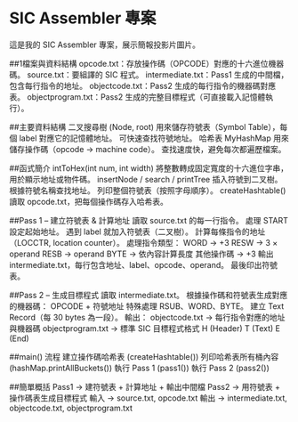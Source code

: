 # SIC Assembler 專案
這是我的 SIC Assembler 專案，展示簡報投影片圖片。

##1️檔案與資料結構
opcode.txt：存放操作碼（OPCODE）對應的十六進位機器碼。
source.txt：要組譯的 SIC 程式。
intermediate.txt：Pass1 生成的中間檔，包含每行指令的地址。
objectcode.txt：Pass2 生成的每行指令的機器碼對應表。
objectprogram.txt：Pass2 生成的完整目標程式（可直接載入記憶體執行）。

##主要資料結構
二叉搜尋樹 (Node, root)
用來儲存符號表（Symbol Table），每個 label 對應它的記憶體地址。
可快速查找符號地址。
哈希表 MyHashMap
用來儲存操作碼（opcode → machine code）。
查找速度快，避免每次都遍歷檔案。

##函式簡介
intToHex(int num, int width)
將整數轉成固定寬度的十六進位字串，用於顯示地址或物件碼。
insertNode / search / printTree
插入符號到二叉樹。
根據符號名稱查找地址。
列印整個符號表（按照字母順序）。
createHashtable()
讀取 opcode.txt，把每個操作碼存入哈希表。

##Pass 1 – 建立符號表 & 計算地址
讀取 source.txt 的每一行指令。
處理 START 設定起始地址。
遇到 label 就加入符號表（二叉樹）。
計算每條指令的地址（LOCCTR, location counter）。
處理指令類型：
WORD → +3
RESW → 3 × operand
RESB → operand
BYTE → 依內容計算長度
其他操作碼 → +3
輸出 intermediate.txt，每行包含地址、label、opcode、operand。
最後印出符號表。

##Pass 2 – 生成目標程式
讀取 intermediate.txt。
根據操作碼和符號表生成對應的機器碼：
OPCODE + 符號地址
特殊處理 RSUB、WORD、BYTE。
建立 Text Record（每 30 bytes 為一段）。
輸出：
objectcode.txt → 每行指令對應的地址與機器碼
objectprogram.txt → 標準 SIC 目標程式格式
H (Header)
T (Text)
E (End)

##main() 流程
建立操作碼哈希表 (createHashtable())
列印哈希表所有桶內容 (hashMap.printAllBuckets())
執行 Pass 1 (pass1())
執行 Pass 2 (pass2())

##簡單概括
Pass1 → 建符號表 + 計算地址 + 輸出中間檔
Pass2 → 用符號表 + 操作碼表生成目標程式
輸入 → source.txt, opcode.txt
輸出 → intermediate.txt, objectcode.txt, objectprogram.txt
